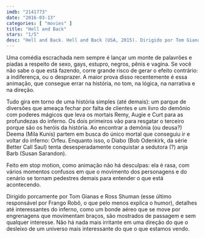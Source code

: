 ```yaml
---
imdb: "2141773"
date: "2016-03-13"
categories: [ "movies" ]
title: "Hell and Back"
stars: "1/5"
desc: "Hell and Back. Hell and Back (USA, 2015). Dirigido por Tom Gianas, Ross Shuman. Escrito por Tom Gianas, Hugh Sterbakov, Zeb Wells. Com Nick Swardson, Mila Kunis, Bob Odenkirk, T.J. Miller, Rob Riggle, Susan Sarandon, Danny McBride, Maria Bamford, Lance Bass."
---
```

Uma comédia escrachada nem sempre é lançar um monte de palavrões e piadas a respeito de sexo, gays, estupro, negros, pênis e vagina. Se você não sabe o que está fazendo, corre grande risco de gerar o efeito contrário: a indiferença, ou o desprazer. A maior prova disso recentemente é essa animação, que consegue errar na história, no tom, na lógica, na narrativa e na direção.

Tudo gira em torno de uma história simples (até demais): um parque de diversões que ameaça fechar por falta de clientes e um livro do demônio com poderes mágicos que leva os mortais Remy, Augie e Curt para as profundezas do inferno. Os dois primeiros vão para resgatar o terceiro porque são os heróis da história. Ao encontrar a demônia (ou deusa?) Deema (Mila Kunis) partem em busca do único mortal que conseguiu ir e voltar do inferno: Orfeu. Enquanto isso, o Diabo (Bob Odenkirk, da série Better Call Saul) tenta desesperadamente conquistar a sedutora (?) anja Barb (Susan Sarandon).

Feito em stop motion, como animação não há desculpas: ela é rasa, com vários momentos confusos em que o movimento dos personagens e do cenário se tornam pedestres demais para entender o que está acontecendo.

Dirigido porcamente por Tom Gianas e Ross Shuman (esse último responsável por Frango Robô, o que pelo menos explica o humor), detalhes até interessantes do inferno, como um bonde aéreo que se move por engrenagens que movimentam braços, são mostrados de passagem e sem qualquer interesse. Não há nada mais irritante em uma direção do que o desleixo de um universo mais interessante do que o que estamos vendo.
